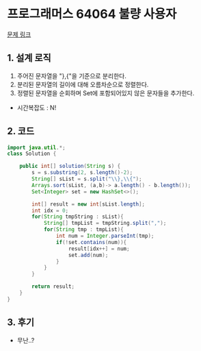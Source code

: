 # 프로그래머스 64064 불량 사용자

[문제 링크](https://programmers.co.kr/learn/courses/30/lessons/64065)

## 1. 설계 로직

1. 주어진 문자열을 "},{"을 기준으로 분리한다.
2. 분리된 문자열의 길이에 대해 오름차순으로 정렬한다.
3. 정렬된 문자열을 순회하며 Set에 포함되어있지 않은 문자들을 추가한다.

- 시간복잡도 : N!

## 2. 코드

```java
import java.util.*;
class Solution {

    public int[] solution(String s) {
        s = s.substring(2, s.length()-2);
        String[] sList = s.split("\\},\\{");
        Arrays.sort(sList, (a,b)-> a.length() - b.length());
        Set<Integer> set = new HashSet<>();

        int[] result = new int[sList.length];
        int idx = 0;
        for(String tmpString : sList){
            String[] tmpList = tmpString.split(",");
            for(String tmp : tmpList){
                int num = Integer.parseInt(tmp);
                if(!set.contains(num)){
                    result[idx++] = num;
                    set.add(num);
                }
            }
        }

        return result;
    }
}
```

## 3. 후기

- 무난..?
